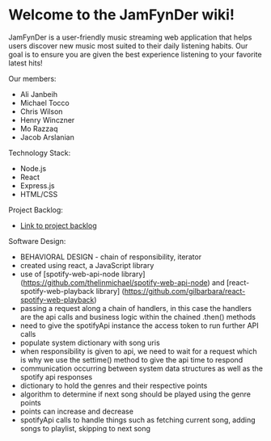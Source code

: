 # Welcome to the JamFynDer wiki!
JamFynDer is a user-friendly music streaming web application that helps users discover new music most suited to their daily listening habits.
Our goal is to ensure you are given the best experience listening to your favorite latest hits!

Our members:
* Ali Janbeih
* Michael Tocco
* Chris Wilson
* Henry Winczner
* Mo Razzaq
* Jacob Arslanian

Technology Stack:
* Node.js
* React
* Express.js
* HTML/CSS

Project Backlog:
* [Link to project backlog](https://github.com/orgs/WSU-4110/projects/6)

Software Design:
* BEHAVIORAL DESIGN - chain of responsibility, iterator
* created using react, a JavaScript library
* use of [spotify-web-api-node library] (https://github.com/thelinmichael/spotify-web-api-node) and [react-spotify-web-playback library] (https://github.com/gilbarbara/react-spotify-web-playback)
* passing a request along a chain of handlers, in this case the handlers are the api calls and business logic within the chained .then() methods
* need to give the spotifyApi instance the access token to run further API calls
* populate system dictionary with song uris
* when responsibility is given to api, we need to wait for a request which is why we use the settime() method to give the api time to respond
* communication occurring between system data structures as well as the spotify api responses
* dictionary to hold the genres and their respective points
* algorithm to determine if next song should be played using the genre points
* points can increase and decrease 
* spotifyApi calls to handle things such as fetching current song, adding songs to playlist, skipping to next song

